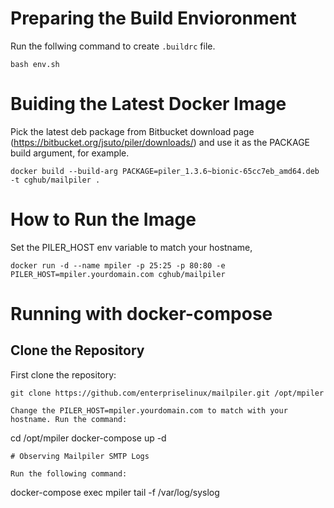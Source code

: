 # Preparing the Build Envioronment

Run the follwing command to create `.buildrc` file.

```
bash env.sh
```

# Buiding the Latest Docker Image 

Pick the latest deb package from Bitbucket download page (https://bitbucket.org/jsuto/piler/downloads/)
and use it as the PACKAGE build argument, for example.

```
docker build --build-arg PACKAGE=piler_1.3.6~bionic-65cc7eb_amd64.deb -t cghub/mailpiler .
```

# How to Run the Image

Set the PILER_HOST env variable to match your hostname, 

```
docker run -d --name mpiler -p 25:25 -p 80:80 -e PILER_HOST=mpiler.yourdomain.com cghub/mailpiler
```
# Running with docker-compose

## Clone the Repository

First clone the repository:

```
git clone https://github.com/enterpriselinux/mailpiler.git /opt/mpiler

Change the PILER_HOST=mpiler.yourdomain.com to match with your hostname. Run the command:

```
cd /opt/mpiler
docker-compose up -d

```
# Observing Mailpiler SMTP Logs

Run the following command:

```
docker-compose exec mpiler tail -f /var/log/syslog
```



